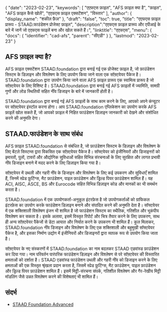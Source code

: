 {
"date": "2023-02-23",
  "keywords": [
"एएफएस फ़ाइल",
"AFS फ़ाइल क्या है",
"फ़ाइल",
"AFS फ़ाइल कैसे खोलें",
"एएफएस फ़ाइल एक्सटेंशन",
"विस्तार"
],
  "author": {
"display_name": "शकील फ़ैज़"
},
"draft": "false",
"toc": true,
"title": "एएफएस फ़ाइल प्रारूप - STAAD.फाउंडेशन प्रोजेक्ट फ़ाइल",
  "description":"एएफएस फ़ाइल प्रारूप और एपीआई के बारे में जानें जो एएफएस फाइलें बना और खोल सकते हैं।",
"linktitle": "एएफएस",
  "menu": {
    "docs": {
      "identifier": "cad-afs",
"parent": "सीएडी"
}
},
"lastmod": "2023-02-23"
}

## AFS फ़ाइल क्या है?

AFS फ़ाइल एक्सटेंशन STAAD.foundation द्वारा बनाई गई एक प्रोजेक्ट फ़ाइल है, जो फ़ाउंडेशन सिस्टम के डिज़ाइन और विश्लेषण के लिए उपयोग किया जाने वाला एक सॉफ़्टवेयर पैकेज है। STAAD.foundation द्वारा उपयोग किया जाने वाला AFS फ़ाइल प्रारूप एक स्वामित्व प्रारूप है जो सॉफ़्टवेयर के लिए विशिष्ट है। STAAD.foundation द्वारा बनाई गई AFS फ़ाइलों में ज्यामिति, सामग्री गुणों और लोड स्थितियों सहित नींव डिजाइन के बारे में जानकारी होती है।

STAAD.foundation द्वारा बनाई गई AFS फ़ाइलों के साथ काम करने के लिए, आपको अपने कंप्यूटर पर सॉफ़्टवेयर इंस्टॉल करना होगा। आप STAAD.foundation एप्लिकेशन का उपयोग करके AFS फ़ाइलें खोल सकते हैं, जो आपको फ़ाइल में निहित फाउंडेशन डिज़ाइन जानकारी को देखने और संशोधित करने की अनुमति देगा।

## STAAD.फाउंडेशन के साथ संबंध

AFS फ़ाइल STAAD.foundation से संबंधित है, जो फ़ाउंडेशन सिस्टम के डिज़ाइन और विश्लेषण के लिए बेंटले सिस्टम्स द्वारा विकसित एक सॉफ़्टवेयर पैकेज है। सॉफ्टवेयर को इंजीनियरों और डिजाइनरों को इमारतों, पुलों, टावरों और औद्योगिक सुविधाओं सहित विभिन्न संरचनाओं के लिए सुरक्षित और लागत प्रभावी नींव डिजाइन बनाने में मदद करने के लिए डिज़ाइन किया गया है।

सॉफ़्टवेयर में उथली और गहरी नींव के डिजाइन और विश्लेषण के लिए कई उपकरण और सुविधाएँ शामिल हैं, जिनमें स्प्रेड फ़ुटिंग्स, मैट फ़ाउंडेशन, पाइल फ़ाउंडेशन और ड्रिल्ड पियर फ़ाउंडेशन शामिल हैं। यह ACI, AISC, ASCE, BS और Eurocode सहित विभिन्न डिज़ाइन कोड और मानकों का भी समर्थन करता है।

STAAD.foundation में एक उपयोगकर्ता-अनुकूल इंटरफ़ेस है जो उपयोगकर्ताओं को ग्राफिकल इंटरफ़ेस का उपयोग करके फाउंडेशन डिज़ाइन बनाने और संपादित करने की अनुमति देता है। सॉफ्टवेयर में एक शक्तिशाली विश्लेषण इंजन भी शामिल है जो फाउंडेशन सिस्टम का स्थैतिक, गतिशील और भूकंपीय विश्लेषण कर सकता है। इसके अलावा, इसमें विस्तृत रिपोर्ट और चित्र तैयार करने के लिए उपकरण, साथ ही अन्य सॉफ़्टवेयर पैकेजों से डेटा आयात और निर्यात करने के उपकरण भी शामिल हैं।
कुल मिलाकर, STAAD.foundation नींव डिजाइन और विश्लेषण के लिए एक शक्तिशाली और बहुमुखी सॉफ्टवेयर पैकेज है, और इसका निर्माण उद्योग में इंजीनियरों और डिजाइनरों द्वारा व्यापक रूप से उपयोग किया जाता है।

सॉफ़्टवेयर के नए संस्करणों में STAAD.foundation का नाम बदलकर STAAD एडवांस्ड फ़ाउंडेशन कर दिया गया। नाम परिवर्तन पारंपरिक फाउंडेशन डिज़ाइन और विश्लेषण से परे सॉफ़्टवेयर की विस्तारित क्षमताओं को दर्शाता है। STAAD एडवांस्ड फाउंडेशन उथली और गहरी नींव को डिजाइन करने के लिए क्षमताओं की एक विस्तृत श्रृंखला प्रदान करता है, जिसमें स्प्रेड फ़ुटिंग्स, मैट फ़ाउंडेशन, पाइल फ़ाउंडेशन और ड्रिल्ड पियर फ़ाउंडेशन शामिल हैं। इसमें मिट्टी-संरचना संपर्क, गतिशील विश्लेषण और गैर-रेखीय मिट्टी मॉडलिंग जैसे उन्नत विश्लेषण करने की विशेषताएं भी शामिल हैं।

## संदर्भ
* [STAAD Foundation Advanced](https://www.bentley.com/software/staad-foundation-advanced/)
